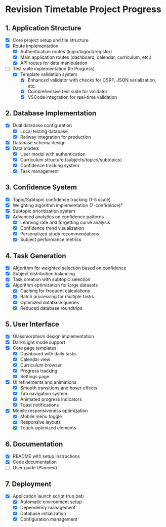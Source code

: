 # Revision Timetable Project Progress

## 1. Application Structure
- [x] Core project setup and file structure
- [x] Route implementation
  - [x] Authentication routes (login/logout/register)
  - [x] Main application routes (dashboard, calendar, curriculum, etc.)
  - [x] API routes for data manipulation
- [ ] Test suite implementation (In Progress)
  - [x] Template validation system 
    - [x] Enhanced validator with checks for CSRF, JSON serialization, etc.
    - [x] Comprehensive test suite for validator
    - [x] VSCode integration for real-time validation

## 2. Database Implementation
- [x] Dual database configuration
  - [x] Local testing database
  - [x] Railway integration for production
- [x] Database schema design
- [x] Data models
  - [x] User model with authentication
  - [x] Curriculum structure (subjects/topics/subtopics)
  - [x] Confidence tracking system
  - [x] Task management

## 3. Confidence System
- [x] Topic/Subtopic confidence tracking (1-5 scale)
- [x] Weighting algorithm implementation (7-confidence)²
- [x] Subtopic prioritization system
- [x] Advanced analytics on confidence patterns
  - [x] Learning rate and forgetting curve analysis
  - [x] Confidence trend visualization
  - [x] Personalized study recommendations
  - [x] Subject performance metrics

## 4. Task Generation
- [x] Algorithm for weighted selection based on confidence
- [x] Subject distribution balancing
- [x] Task creation with subtopic selection
- [x] Algorithm optimization for large datasets
  - [x] Caching for frequent calculations
  - [x] Batch processing for multiple tasks
  - [x] Optimized database queries
  - [x] Reduced database roundtrips

## 5. User Interface
- [x] Glassmorphism design implementation
- [x] Dark/Light mode support
- [x] Core page templates
  - [x] Dashboard with daily tasks
  - [x] Calendar view 
  - [x] Curriculum browser
  - [x] Progress tracking
  - [x] Settings page
- [x] UI refinements and animations
  - [x] Smooth transitions and hover effects
  - [x] Tab navigation system
  - [x] Animated progress indicators
  - [x] Toast notifications
- [x] Mobile responsiveness optimization
  - [x] Mobile menu toggle
  - [x] Responsive layouts
  - [x] Touch-optimized elements

## 6. Documentation
- [x] README with setup instructions
- [x] Code documentation
- [ ] User guide (Planned)

## 7. Deployment
- [x] Application launch script (run.bat)
  - [x] Automatic environment setup
  - [x] Dependency management
  - [x] Database initialization
  - [x] Configuration management
